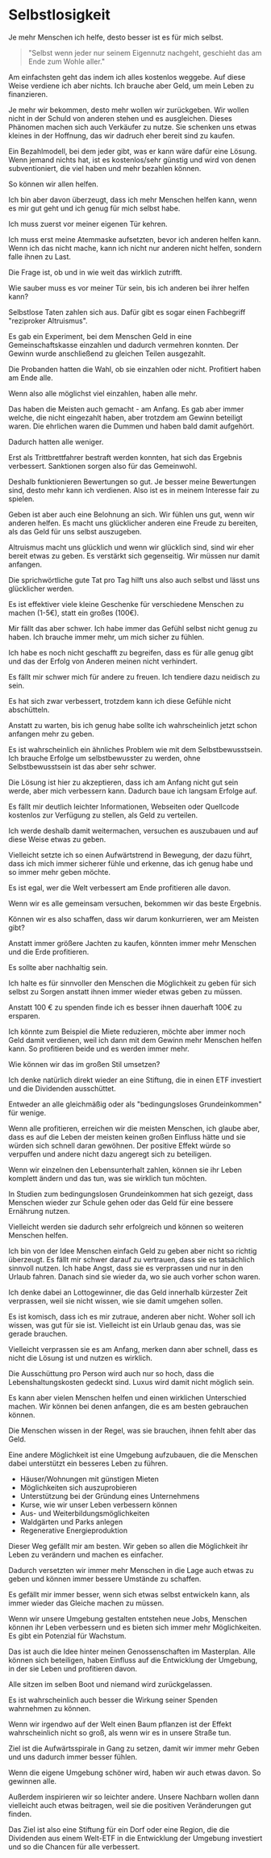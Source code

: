 # Selbstlosigkeit

Je mehr Menschen ich helfe, desto besser ist es für mich selbst.

> "Selbst wenn jeder nur seinem Eigennutz nachgeht, geschieht das am Ende zum Wohle aller."

Am einfachsten geht das indem ich alles kostenlos weggebe. Auf diese Weise verdiene ich aber nichts. Ich brauche aber Geld, um mein Leben zu finanzieren.

Je mehr wir bekommen, desto mehr wollen wir zurückgeben. Wir wollen nicht in der Schuld von anderen stehen und es ausgleichen. Dieses Phänomen machen sich auch Verkäufer zu nutze. Sie schenken uns etwas kleines in der Hoffnung, das wir dadruch eher bereit sind zu kaufen.

Ein Bezahlmodell, bei dem jeder gibt, was er kann wäre dafür eine Lösung. Wenn jemand nichts hat, ist es kostenlos/sehr günstig und wird von denen subventioniert, die viel haben und mehr bezahlen können.

So können wir allen helfen.

Ich bin aber davon überzeugt, dass ich mehr Menschen helfen kann, wenn es mir gut geht und ich genug für mich selbst habe.

Ich muss zuerst vor meiner eigenen Tür kehren.

Ich muss erst meine Atemmaske aufsetzten, bevor ich anderen helfen kann. Wenn ich das nicht mache, kann ich nicht nur anderen nicht helfen, sondern falle ihnen zu Last.

Die Frage ist, ob und in wie weit das wirklich zutrifft.

Wie sauber muss es vor meiner Tür sein, bis ich anderen bei ihrer helfen kann?

Selbstlose Taten zahlen sich aus. Dafür gibt es sogar einen Fachbegriff "reziproker Altruismus".

Es gab ein Experiment, bei dem Menschen Geld in eine Gemeinschaftskasse einzahlen und dadurch vermehren konnten. Der Gewinn wurde anschließend zu gleichen Teilen ausgezahlt.

Die Probanden hatten die Wahl, ob sie einzahlen oder nicht. Profitiert haben am Ende alle.

Wenn also alle möglichst viel einzahlen, haben alle mehr.

Das haben die Meisten auch gemacht - am Anfang. Es gab aber immer welche, die nicht eingezahlt haben, aber trotzdem am Gewinn beteiligt waren. Die ehrlichen waren die Dummen und haben bald damit aufgehört.

Dadurch hatten alle weniger.

Erst als Trittbrettfahrer bestraft werden konnten, hat sich das Ergebnis verbessert. Sanktionen sorgen also für das Gemeinwohl.

Deshalb funktionieren Bewertungen so gut. Je besser meine Bewertungen sind, desto mehr kann ich verdienen. Also ist es in meinem Interesse fair zu spielen.

Geben ist aber auch eine Belohnung an sich. Wir fühlen uns gut, wenn wir anderen helfen. Es macht uns glücklicher anderen eine Freude zu bereiten, als das Geld für uns selbst auszugeben.

Altruismus macht uns glücklich und wenn wir glücklich sind, sind wir eher bereit etwas zu geben. Es verstärkt sich gegenseitig. Wir müssen nur damit anfangen.

Die sprichwörtliche gute Tat pro Tag hilft uns also auch selbst und lässt uns glücklicher werden.

Es ist effektiver viele kleine Geschenke für verschiedene Menschen zu machen (1-5€), statt ein großes (100€).

Mir fällt das aber schwer. Ich habe immer das Gefühl selbst nicht genug zu haben. Ich brauche immer mehr, um mich sicher zu fühlen.

Ich habe es noch nicht geschafft zu begreifen, dass es für alle genug gibt und das der Erfolg von Anderen meinen nicht verhindert.

Es fällt mir schwer mich für andere zu freuen. Ich tendiere dazu neidisch zu sein.

Es hat sich zwar verbessert, trotzdem kann ich diese Gefühle nicht abschütteln.

Anstatt zu warten, bis ich genug habe sollte ich wahrscheinlich jetzt schon anfangen mehr zu geben.

Es ist wahrscheinlich ein ähnliches Problem wie mit dem Selbstbewusstsein. Ich brauche Erfolge um selbstbewusster zu werden, ohne Selbstbewusstsein ist das aber sehr schwer.

Die Lösung ist hier zu akzeptieren, dass ich am Anfang nicht gut sein werde, aber mich verbessern kann. Dadurch baue ich langsam Erfolge auf.

Es fällt mir deutlich leichter Informationen, Webseiten oder Quellcode kostenlos zur Verfügung zu stellen, als Geld zu verteilen.

Ich werde deshalb damit weitermachen, versuchen es auszubauen und auf diese Weise etwas zu geben. 

Vielleicht setzte ich so einen Aufwärtstrend in Bewegung, der dazu führt, dass ich mich immer sicherer fühle und erkenne, das ich genug habe und so immer mehr geben möchte.

Es ist egal, wer die Welt verbessert am Ende profitieren alle davon.

Wenn wir es alle gemeinsam versuchen, bekommen wir das beste Ergebnis.

Können wir es also schaffen, dass wir darum konkurrieren, wer am Meisten gibt?

Anstatt immer größere Jachten zu kaufen, könnten immer mehr Menschen und die Erde profitieren. 

Es sollte aber nachhaltig sein.

Ich halte es für sinnvoller den Menschen die Möglichkeit zu geben für sich selbst zu Sorgen anstatt ihnen immer wieder etwas geben zu müssen.

Anstatt 100 € zu spenden finde ich es besser ihnen dauerhaft 100€ zu ersparen. 

Ich könnte zum Beispiel die Miete reduzieren, möchte aber immer noch Geld damit verdienen, weil ich dann mit dem Gewinn mehr Menschen helfen kann. So profitieren beide und es werden immer mehr.

Wie können wir das im großen Stil umsetzen?

Ich denke natürlich direkt wieder an eine Stiftung, die in einen ETF investiert und die Dividenden ausschüttet.

Entweder an alle gleichmäßig oder als "bedingungsloses Grundeinkommen" für wenige. 

Wenn alle profitieren, erreichen wir die meisten Menschen, ich glaube aber, dass es auf die Leben der meisten keinen großen Einfluss hätte und sie würden sich schnell daran gewöhnen. Der positive Effekt würde so verpuffen und andere nicht dazu angeregt sich zu beteiligen.

Wenn wir einzelnen den Lebensunterhalt zahlen, können sie ihr Leben komplett ändern und das tun, was sie wirklich tun möchten.

In Studien zum bedingungslosen Grundeinkommen hat sich gezeigt, dass Menschen wieder zur Schule gehen oder das Geld für eine bessere Ernährung nutzen.

Vielleicht werden sie dadurch sehr erfolgreich und können so weiteren Menschen helfen.

Ich bin von der Idee Menschen einfach Geld zu geben aber nicht so richtig überzeugt. Es fällt mir schwer darauf zu vertrauen, dass sie es tatsächlich sinnvoll nutzen. Ich habe Angst, dass sie es verprassen und nur in den Urlaub fahren. Danach sind sie wieder da, wo sie auch vorher schon waren. 

Ich denke dabei an Lottogewinner, die das Geld innerhalb kürzester Zeit verprassen, weil sie nicht wissen, wie sie damit umgehen sollen.

Es ist komisch, dass ich es mir zutraue, anderen aber nicht. Woher soll ich wissen, was gut für sie ist. Vielleicht ist ein Urlaub genau das, was sie gerade brauchen.

Vielleicht verprassen sie es am Anfang, merken dann aber schnell, dass es nicht die Lösung ist und nutzen es wirklich.

Die Ausschüttung pro Person wird auch nur so hoch, dass die Lebenshaltungskosten gedeckt sind. Luxus wird damit nicht möglich sein.

Es kann aber vielen Menschen helfen und einen wirklichen Unterschied machen. Wir können bei denen anfangen, die es am besten gebrauchen können. 

Die Menschen wissen in der Regel, was sie brauchen, ihnen fehlt aber das Geld.

Eine andere Möglichkeit ist eine Umgebung aufzubauen, die die Menschen dabei unterstützt ein besseres Leben zu führen.

- Häuser/Wohnungen mit günstigen Mieten
- Möglichkeiten sich auszuprobieren
- Unterstützung bei der Gründung eines Unternehmens
- Kurse, wie wir unser Leben verbessern können
- Aus- und Weiterbildungsmöglichkeiten
- Waldgärten und Parks anlegen
- Regenerative Energieproduktion

Dieser Weg gefällt mir am besten. Wir geben so allen die Möglichkeit ihr Leben zu verändern und machen es einfacher. 

Dadurch versetzten wir immer mehr Menschen in die Lage auch etwas zu geben und können immer bessere Umstände zu schaffen.

Es gefällt mir immer besser, wenn sich etwas selbst entwickeln kann, als immer wieder das Gleiche machen zu müssen.

Wenn wir unsere Umgebung gestalten entstehen neue Jobs, Menschen können ihr Leben verbessern und es bieten sich immer mehr Möglichkeiten. Es gibt ein Potenzial für Wachstum.

Das ist auch die Idee hinter meinen Genossenschaften im Masterplan. Alle können sich beteiligen, haben Einfluss auf die Entwicklung der Umgebung, in der sie Leben und profitieren davon.

Alle sitzen im selben Boot und niemand wird zurückgelassen.

Es ist wahrscheinlich auch besser die Wirkung seiner Spenden wahrnehmen zu können. 

Wenn wir irgendwo auf der Welt einen Baum pflanzen ist der Effekt wahrscheinlich nicht so groß, als wenn wir es in unsere Straße tun.

Ziel ist die Aufwärtsspirale in Gang zu setzen, damit wir immer mehr Geben und uns dadurch immer besser fühlen.

Wenn die eigene Umgebung schöner wird, haben wir auch etwas davon. So gewinnen alle.

Außerdem inspirieren wir so leichter andere. Unsere Nachbarn wollen dann vielleicht auch etwas beitragen, weil sie die positiven Veränderungen gut finden.

Das Ziel ist also eine Stiftung für ein Dorf oder eine Region, die die Dividenden aus einem Welt-ETF in die Entwicklung der Umgebung investiert und so die Chancen für alle verbessert.